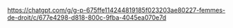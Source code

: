 


https://chatgpt.com/g/g-p-675ffe114244819185f023203ae80227-femmes-de-droit/c/677e4298-d818-800c-9fba-4045ea070e7d


